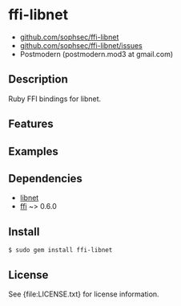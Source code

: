 # ffi-libnet

* [github.com/sophsec/ffi-libnet](http://github.com/sophsec/ffi-libnet/)
* [github.com/sophsec/ffi-libnet/issues](http://github.com/sophsec/ffi-libnet/issues)
* Postmodern (postmodern.mod3 at gmail.com)

## Description

Ruby FFI bindings for libnet.

## Features

## Examples

## Dependencies

* [libnet](http://libnet.sourceforge.net/)
* [ffi](http://github.com/ffi/ffi) ~> 0.6.0

## Install

    $ sudo gem install ffi-libnet

## License

See {file:LICENSE.txt} for license information.

